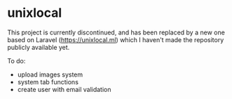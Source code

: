 # unixlocal

This project is currently discontinued, and has been replaced by a new one based on Laravel (https://unixlocal.ml) which I haven't made the repository publicly available yet.

To do:
- upload images system
- system tab functions
- create user with email validation
